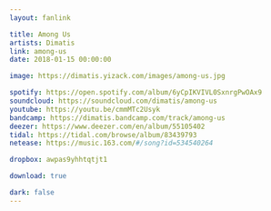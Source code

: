 ```yaml
---
layout: fanlink

title: Among Us
artists: Dimatis
link: among-us
date: 2018-01-15 00:00:00

image: https://dimatis.yizack.com/images/among-us.jpg

spotify: https://open.spotify.com/album/6yCpIKVIVL0SxnrgPwOAx9
soundcloud: https://soundcloud.com/dimatis/among-us
youtube: https://youtu.be/cmmMTc2Usyk
bandcamp: https://dimatis.bandcamp.com/track/among-us
deezer: https://www.deezer.com/en/album/55105402
tidal: https://tidal.com/browse/album/83439793
netease: https://music.163.com/#/song?id=534540264

dropbox: awpas9yhhtqtjt1

download: true

dark: false
---
```

